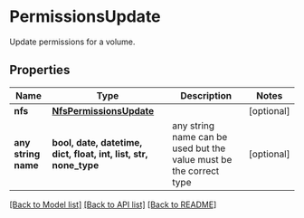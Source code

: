 # PermissionsUpdate

Update permissions for a volume.

## Properties
Name | Type | Description | Notes
------------ | ------------- | ------------- | -------------
**nfs** | [**NfsPermissionsUpdate**](NfsPermissionsUpdate.md) |  | [optional] 
**any string name** | **bool, date, datetime, dict, float, int, list, str, none_type** | any string name can be used but the value must be the correct type | [optional]

[[Back to Model list]](../README.md#documentation-for-models) [[Back to API list]](../README.md#documentation-for-api-endpoints) [[Back to README]](../README.md)


